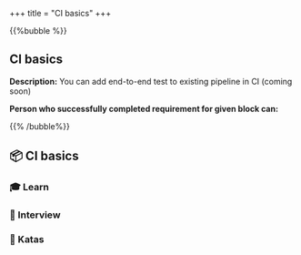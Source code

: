 +++
title = "CI basics"
+++

{{%bubble %}}

## CI basics

**Description:** You can add end-to-end test to existing pipeline in CI (coming soon)

**Person who successfully completed requirement for given block can:**


{{% /bubble%}}

## **📦 CI basics**

### **🎓 Learn**

### **🎤  Interview**

### **📝 Katas**
